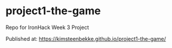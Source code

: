 # project1-the-game
Repo for IronHack Week 3 Project

Published at: https://kimsteenbekke.github.io/project1-the-game/
